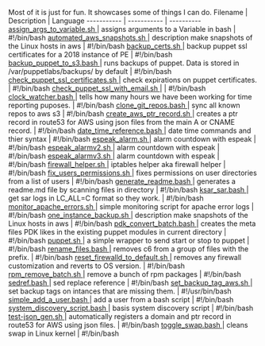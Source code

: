 Most of it is just for fun. 
  It showcases some of things I can do.
  Filename | Description | Language
  ----------- | ----------- | ----------
<a href="https://github.com/zeekus/bash/blob/master/assign_args_to_variable.sh"> assign_args_to_variable.sh </a>   |   assigns arguments to a Variable in bash | #!/bin/bash 
<a href="https://github.com/zeekus/bash/blob/master/automated_aws_snapshots.sh"> automated_aws_snapshots.sh </a>   |  description make snapshots of the Linux hosts in aws | #!/bin/bash 
<a href="https://github.com/zeekus/bash/blob/master/backup_certs.sh"> backup_certs.sh </a>   |   backup puppet ssl certificates for a 2018 instance of PE | #!/bin/bash 
<a href="https://github.com/zeekus/bash/blob/master/backup_puppet_to_s3.bash"> backup_puppet_to_s3.bash </a>   |   runs backups of puppet. Data is stored in /var/puppetlabs/backups/ by default | #!/bin/bash 
<a href="https://github.com/zeekus/bash/blob/master/check_puppet_ssl_certificates.sh"> check_puppet_ssl_certificates.sh </a>   |   check expirations on puppet certificates. | #!/bin/bash 
<a href="https://github.com/zeekus/bash/blob/master/check_puppet_ssl_with_email.sh"> check_puppet_ssl_with_email.sh </a>   |   | #!/bin/bash 
<a href="https://github.com/zeekus/bash/blob/master/clock_watcher.bash"> clock_watcher.bash </a>   |   tells how many hours we have been working for time reporting puposes. | #!/bin/bash 
<a href="https://github.com/zeekus/bash/blob/master/clone_git_repos.bash"> clone_git_repos.bash </a>   |   sync all known repos to aws s3 | #!/bin/bash 
<a href="https://github.com/zeekus/bash/blob/master/create_aws_ptr_record.sh"> create_aws_ptr_record.sh </a>   |   creates a ptr record in route53 for AWS using json files from the main A or CNAME record. | #!/bin/bash 
<a href="https://github.com/zeekus/bash/blob/master/date_time_reference.bash"> date_time_reference.bash </a>   |   date time commands and thier syntax | #!/bin/bash 
<a href="https://github.com/zeekus/bash/blob/master/espeak_alarm.sh"> espeak_alarm.sh </a>   |   alarm countdown with espeak | #!/bin/bash 
<a href="https://github.com/zeekus/bash/blob/master/espeak_alarmv2.sh"> espeak_alarmv2.sh </a>   |   alarm countdown with espeak | #!/bin/bash 
<a href="https://github.com/zeekus/bash/blob/master/espeak_alarmv3.sh"> espeak_alarmv3.sh </a>   |   alarm countdown with espeak | #!/bin/bash 
<a href="https://github.com/zeekus/bash/blob/master/firewall_helper.sh"> firewall_helper.sh </a>   |   iptables helper aka firewall helper | #!/bin/bash 
<a href="https://github.com/zeekus/bash/blob/master/fix_users_permissions.sh"> fix_users_permissions.sh </a>   |   fixes permissions on user directories from a list of users | #!/bin/bash 
<a href="https://github.com/zeekus/bash/blob/master/generate_readme.bash"> generate_readme.bash </a>   |   generates a readme.md file by scanning files in directory | #!/bin/bash 
<a href="https://github.com/zeekus/bash/blob/master/ksar_sar.bash"> ksar_sar.bash </a>   |   get sar logs in LC_ALL=C format so they work. | #!/bin/bash 
<a href="https://github.com/zeekus/bash/blob/master/monitor_apache_errors.sh"> monitor_apache_errors.sh </a>   |   simple monitoring script for apache error logs | #!/bin/bash 
<a href="https://github.com/zeekus/bash/blob/master/one_instance_backup.sh"> one_instance_backup.sh </a>   |  description make snapshots of the Linux hosts in aws | #!/bin/bash 
<a href="https://github.com/zeekus/bash/blob/master/pdk_convert_batch.bash"> pdk_convert_batch.bash </a>   |   creates the meta files PDK likes in the existing puppet modules in current directory | #!/bin/bash 
<a href="https://github.com/zeekus/bash/blob/master/puppet.sh"> puppet.sh </a>   |   a simple wrapper to send start or stop to puppet | #!/bin/bash 
<a href="https://github.com/zeekus/bash/blob/master/rename_files.bash"> rename_files.bash </a>   |   removes c6 from a group of files with the prefix. | #!/bin/bash 
<a href="https://github.com/zeekus/bash/blob/master/reset_firewalld_to_default.sh"> reset_firewalld_to_default.sh </a>   |   removes any firewall customization and reverts to OS version. | #!/bin/bash 
<a href="https://github.com/zeekus/bash/blob/master/rpm_remove_batch.sh"> rpm_remove_batch.sh </a>   |   remove a bunch of rpm packages | #!/bin/bash 
<a href="https://github.com/zeekus/bash/blob/master/sedref.bash"> sedref.bash </a>   |   sed replace reference | #!/bin/bash 
<a href="https://github.com/zeekus/bash/blob/master/set_backup_tag_aws.sh"> set_backup_tag_aws.sh </a>   |   set backup tags on intances that are missing them. | #!/usr/bin/bash 
<a href="https://github.com/zeekus/bash/blob/master/simple_add_a_user.bash"> simple_add_a_user.bash </a>   |   add a user from a bash script | #!/bin/bash 
<a href="https://github.com/zeekus/bash/blob/master/system_discovery_script.bash"> system_discovery_script.bash </a>   |   basis system discovery script | #!/bin/bash 
<a href="https://github.com/zeekus/bash/blob/master/test-json_gen.sh"> test-json_gen.sh </a>   |   automatically registers a domain and ptr record in route53 for AWS using json files. | #!/bin/bash 
<a href="https://github.com/zeekus/bash/blob/master/toggle_swap.bash"> toggle_swap.bash </a>   |   cleans swap in Linux kernel | #!/bin/bash 
